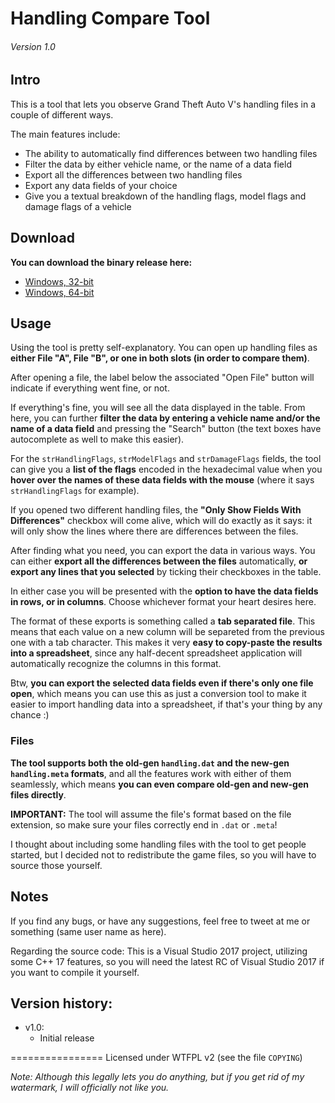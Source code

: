 # Handling Compare Tool
###### _Version 1.0_

## Intro

This is a tool that lets you observe Grand Theft Auto V's handling files in a couple of different ways.

The main features include:

  * The ability to automatically find differences between two handling files
  * Filter the data by either vehicle name, or the name of a data field
  * Export all the differences between two handling files
  * Export any data fields of your choice
  * Give you a textual breakdown of the handling flags, model flags and damage flags of a vehicle

## Download

**You can download the binary release here:**

  * [Windows, 32-bit](https://raw.githubusercontent.com/adam10603/HandlingCompareTool/master/bin/HandlingCompareTool_x86.zip)
  * [Windows, 64-bit](https://raw.githubusercontent.com/adam10603/HandlingCompareTool/master/bin/HandlingCompareTool_x64.zip)

## Usage

Using the tool is pretty self-explanatory. You can open up handling files as **either File "A", File "B", or one in both slots (in order to compare them)**.

After opening a file, the label below the associated "Open File" button will indicate if everything went fine, or not.

If everything's fine, you will see all the data displayed in the table. From here, you can further **filter the data by entering a vehicle name and/or the name of a data field** and pressing the "Search" button (the text boxes have autocomplete as well to make this easier).

For the `strHandlingFlags`, `strModelFlags` and `strDamageFlags` fields, the tool can give you a **list of the flags** encoded in the hexadecimal value when you **hover over the names of these data fields with the mouse** (where it says `strHandlingFlags` for example).

If you opened two different handling files, the **"Only Show Fields With Differences"** checkbox will come alive, which will do exactly as it says: it will only show the lines where there are differences between the files.

After finding what you need, you can export the data in various ways. You can either **export all the differences between the files** automatically, **or export any lines that you selected** by ticking their checkboxes in the table.

In either case you will be presented with the **option to have the data fields in rows, or in columns**. Choose whichever format your heart desires here.

The format of these exports is something called a **tab separated file**. This means that each value on a new column will be separeted from the previous one with a tab character. This makes it very **easy to copy-paste the results into a spreadsheet**, since any half-decent spreadsheet application will automatically recognize the columns in this format.

Btw, **you can export the selected data fields even if there's only one file open**, which means you can use this as just a conversion tool to make it easier to import handling data into a spreadsheet, if that's your thing by any chance :)

### Files

**The tool supports both the old-gen `handling.dat` and the new-gen `handling.meta` formats**, and all the features work with either of them seamlessly, which means **you can even compare old-gen and new-gen files directly**.

**IMPORTANT:** The tool will assume the file's format based on the file extension, so make sure your files correctly end in `.dat` or `.meta`!

I thought about including some handling files with the tool to get people started, but I decided not to redistribute the game files, so you will have to source those yourself.

## Notes

If you find any bugs, or have any suggestions, feel free to tweet at me or something (same user name as here).

Regarding the source code:
This is a Visual Studio 2017 project, utilizing some C++ 17 features, so you will need the latest RC of Visual Studio 2017 if you want to compile it yourself.

## Version history:

* v1.0:
  * Initial release

================
Licensed under WTFPL v2 (see the file `COPYING`)

_Note: Although this legally lets you do anything, but if you get rid of my watermark, I will officially not like you._
